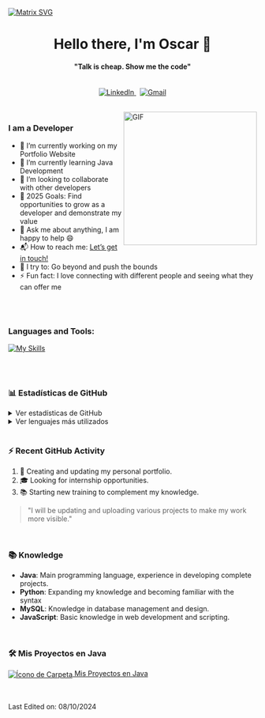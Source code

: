   [![Matrix SVG](https://raw.githubusercontent.com/rodrigograca31/rodrigograca31/master/matrix.svg)](https://www.youtube.com/watch?v=SDkAGkd4NLc) 
<p>
  <h1 align="center"><b>Hello there, I'm Oscar 👋</b></h1>
</p>

<p>
  <h4 align="center"><b>"Talk is cheap. Show me the code"</b></h4>
</p>

<p align="center">
<br>

<a href="https://www.linkedin.com/in/oscar-nieto-romero-a58270190/">
  <img src="https://img.shields.io/badge/linkedin-%230077B5.svg?&style=for-the-badge&logo=linkedin&logoColor=white" alt="LinkedIn" />
</a>
&nbsp;
<a href="mailto:tallurisaisumanth77@gmail.com?subject=Hola%20Sumanth">
  <img src="https://img.shields.io/badge/gmail-%23D14836.svg?&style=for-the-badge&logo=gmail&logoColor=white" alt="Gmail"/>
</a>
</p>

<br>

<img align="right" height="270px" alt="GIF" src="https://i.pinimg.com/originals/e4/26/70/e426702edf874b181aced1e2fa5c6cde.gif" />

### I am a Developer
- 🔭 I’m currently working on my Portfolio Website
- 🌱 I’m currently learning Java Development
- 👯 I’m looking to collaborate with other developers
- 🥅 2025 Goals: Find opportunities to grow as a developer and demonstrate my value
- 💬 Ask me about anything, I am happy to help :smile:
- 📬 How to reach me: <a href="https://www.linkedin.com/in/oscar-nieto-romero-a58270190/" target="_blank">Let’s get in touch!</a>
- 🧗 I try to: Go beyond and push the bounds
- ⚡ Fun fact: I love connecting with different people and seeing what they can offer me

<br>
<br>

### Languages and Tools: 

[![My Skills](https://skillicons.dev/icons?i=github,java,python,js,py,html,css,spring)](https://skillicons.dev)


<br>
<br>


### 📊 Estadísticas de GitHub

<details>
  <summary>Ver estadísticas de GitHub</summary>
<p align='center'>
  <img src="https://github-readme-stats.vercel.app/api?username=ONieto7&show_icons=true&theme=radical" alt="Estadísticas de GitHub">
</p>
</details>

<details>
  <summary>Ver lenguajes más utilizados</summary>
<p align='center'>
  <img src="https://github-readme-stats.vercel.app/api/top-langs/?username=ONieto7&show_icons=true&hide_border=true&theme=radical" alt="Lenguajes de GitHub">
</p>
</details>

<br>

### :zap: Recent GitHub Activity
  
<!--START_SECTION:activity-->
1. 🚀 Creating and updating my personal portfolio.
2. 🎓 Looking for internship opportunities.
3. 📚 Starting new training to complement my knowledge.

> "I will be updating and uploading various projects to make my work more visible."
<!--END_SECTION:activity-->

<br>

### 📚 Knowledge 

- **Java**: Main programming language, experience in developing complete projects.
- **Python**: Expanding my knowledge and becoming familiar with the syntax
- **MySQL**: Knowledge in database management and design.
- **JavaScript**: Basic knowledge in web development and scripting.

<br>

<!--START_SECTION_PROJECTS:readme-info-->
### 🛠️ Mis Proyectos en Java

<a href="https://github.com/ONieto7/Mis-Proyectos-Java">
  <img src="https://img.icons8.com/ios-filled/50/000000/folder-invoices.png" alt="Ícono de Carpeta" style="vertical-align:middle;"/>
  Mis Proyectos en Java
</a>

<!--END_SECTION_PROJECTS:readme-info-->

<br>
<br>
<br>

Last Edited on: 08/10/2024



